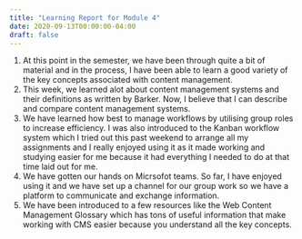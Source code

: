 ```yaml
---
title: "Learning Report for Module 4"
date: 2020-09-13T00:00:00-04:00
draft: false
---
```

1. At this point in the semester, we have been through quite a bit of material and in the process, I have been able to learn a good variety of the key concepts associated with content management.  
2. This week, we learned alot about content management systems and their definitions as written by Barker. Now, I believe that I can describe and compare content management systems. 
3. We have learned how best to manage workflows by utilising group roles to increase efficiency. I was also introduced to the Kanban workflow system which I tried out this past weekend to arrange all my assignments and I really enjoyed using it as it made working and studying easier for me because it had everything I needed to do at that time laid out for me. 
4. We have gotten our hands on Micrsofot teams. So far, I have enjoyed using it and we have set up a channel for our group work so we have a platform to communicate and exchange information. 
5. We have been introduced to a few resources like the Web Content Management Glossary which has tons of useful information that make working with CMS easier because you understand all the key concepts.
